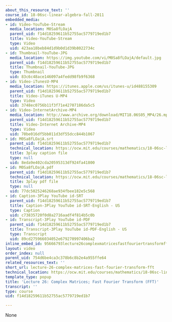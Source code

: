```yaml
---
about_this_resource_text: ''
course_id: 18-06sc-linear-algebra-fall-2011
embedded_media:
- id: Video-YouTube-Stream
  media_location: M0Sa8fLOajA
  parent_uid: f14d18259611b52755ac5779719ed1b7
  title: Video-YouTube-Stream
  type: Video
  uid: 423aa18beb84d1d9b0d1d39b8022734c
- id: Thumbnail-YouTube-JPG
  media_location: https://img.youtube.com/vi/M0Sa8fLOajA/default.jpg
  parent_uid: f14d18259611b52755ac5779719ed1b7
  title: Thumbnail-YouTube-JPG
  type: Thumbnail
  uid: 83c6c48ace146097a4fedd98fb9f6368
- id: Video-iTunesU-MP4
  media_location: https://itunes.apple.com/us/itunes-u/id488155309
  parent_uid: f14d18259611b52755ac5779719ed1b7
  title: Video-iTunes U-MP4
  type: Video
  uid: 3748ec0756b11f3f71e42707186da5c5
- id: Video-InternetArchive-MP4
  media_location: http://www.archive.org/download/MIT18.06S05_MP4/26.mp4
  parent_uid: f14d18259611b52755ac5779719ed1b7
  title: Video-Internet Archive-MP4
  type: Video
  uid: 70be016df5bb011d3df55dcc844b1067
- id: M0Sa8fLOajA.srt
  parent_uid: f14d18259611b52755ac5779719ed1b7
  technical_location: https://ocw.mit.edu/courses/mathematics/18-06sc-linear-algebra-fall-2011/resource-index/lecture-26-complex-matrices-fast-fourier-transform-fft/M0Sa8fLOajA.srt
  title: 3play caption file
  type: null
  uid: 8eda9e402cda20595313df924fa41800
- id: M0Sa8fLOajA.pdf
  parent_uid: f14d18259611b52755ac5779719ed1b7
  technical_location: https://ocw.mit.edu/courses/mathematics/18-06sc-linear-algebra-fall-2011/resource-index/lecture-26-complex-matrices-fast-fourier-transform-fft/M0Sa8fLOajA.pdf
  title: 3play pdf file
  type: null
  uid: 77dc5025246268ae934fbee182e5c568
- id: Caption-3Play YouTube id-SRT
  parent_uid: f14d18259611b52755ac5779719ed1b7
  title: Caption-3Play YouTube id-SRT-English - US
  type: Caption
  uid: c73835720f0d8a2716aadf4f814b5c0b
- id: Transcript-3Play YouTube id-PDF
  parent_uid: f14d18259611b52755ac5779719ed1b7
  title: Transcript-3Play YouTube id-PDF-English - US
  type: Transcript
  uid: 89cd275966034052e679270997406ba2
inline_embed_id: 95666793lecture26complexmatricesfastfouriertransformfft48272038
layout: video
order_index: null
parent_uid: 754d6be4ca3c378b6c8b2e4a955ffe64
related_resources_text: ''
short_url: lecture-26-complex-matrices-fast-fourier-transform-fft
technical_location: https://ocw.mit.edu/courses/mathematics/18-06sc-linear-algebra-fall-2011/resource-index/lecture-26-complex-matrices-fast-fourier-transform-fft
template_type: popup
title: 'Lecture 26: Complex Matrices; Fast Fourier Transform (FFT)'
transcript: ''
type: course
uid: f14d18259611b52755ac5779719ed1b7

---
```

None
